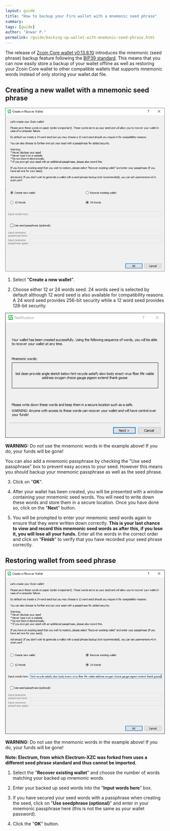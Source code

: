 ```yaml
---
layout: guide
title: "How to backup your Firo wallet with a mnemonic seed phrase"
summary: 
tags: [guide]
author: "Anwar P."
permalink: /guide/backing-up-wallet-with-mnemonic-seed-phrase.html
---
```

The release of [Zcoin Core wallet v0.13.8.10](https://github.com/firoorg/firo/releases) introduces the mnemonic (seed phrase) backup feature following the [BIP39 standard](https://github.com/bitcoin/bips/blob/master/bip-0039.mediawiki). This means that you can now easily store a backup of your wallet offline as well as restoring your Zcoin Core wallet to other compatible wallets that supports mnemonic words instead of only storing your wallet.dat file.

## Creating a new wallet with a mnemonic seed phrase

![](/guide/assets/backing-up-wallet-with-mnemonic-seed-phrase/seed_01.png) 

1. Select "**Create a new wallet**". 

2. Choose either 12 or 24 words seed. 24 words seed is selected by default although 12 word seed is also available for compatibility reasons. A 24 word seed provides 256-bit security while a 12 word seed provides 128-bit security.

![](/guide/assets/backing-up-wallet-with-mnemonic-seed-phrase/seed_02.png)

**WARNING:** Do not use the mnemonic words in the example above! If you do, your funds will be gone!

You can also add a mnemonic passphrase by checking the "Use seed passphrase" box to prevent easy access to your seed. However this means you should backup your mnemonic passphrase as well as the seed phrase. 

3. Click on "**OK**". 

4. After your wallet has been created, you will be presented with a window containing your mnemonic seed words. You will need to write down these words and store them in a secure location. Once you have done so, click on the "**Next**" button. 

5. You will be prompted to enter your mnemonic seed words again to ensure that they were written down correctly. **This is your last chance to view and record this mnemonic seed words as after this, if you lose it, you will lose all your funds.** Enter all the words in the correct order and click on "**Finish**" to verify that you have recorded your seed phrase correctly.

## Restoring wallet from seed phrase

![](/guide/assets/backing-up-wallet-with-mnemonic-seed-phrase/seed_03.png) 

**WARNING:** Do not use the mnemonic words in the example above! If you do, your funds will be gone!

**Note: Electrum, from which Electrum-XZC was forked from uses a different seed phrase standard and thus cannot be imported.** 

1. Select the "**Recover existing wallet**" and choose the number of words matching your backed up mnemonic words.

2. Enter your backed up seed words into the "**Input words here**" box. 

3. If you have secured your seed words with a passphrase when creating the seed, click on "**Use seedphrase (optional)**" and enter in your mnemonic passphrase here (this is not the same as your wallet password). 

4. Click the "**OK**" button.